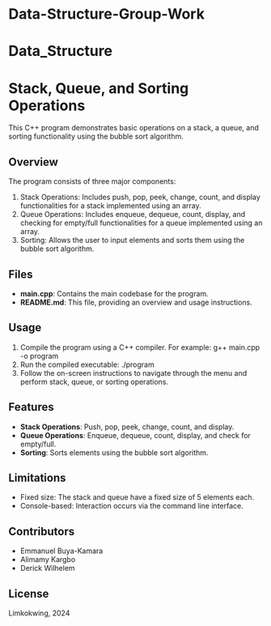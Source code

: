 # Data-Structure-Group-Work
# Data_Structure
# Stack, Queue, and Sorting Operations

This C++ program demonstrates basic operations on a stack, a queue, and sorting functionality using the bubble sort algorithm.

## Overview
The program consists of three major components:
1. Stack Operations: Includes push, pop, peek, change, count, and display functionalities for a stack implemented using an array.
2. Queue Operations: Includes enqueue, dequeue, count, display, and checking for empty/full functionalities for a queue implemented using an array.
3. Sorting: Allows the user to input elements and sorts them using the bubble sort algorithm.

## Files
- **main.cpp**: Contains the main codebase for the program.
- **README.md**: This file, providing an overview and usage instructions.

## Usage
1. Compile the program using a C++ compiler. For example:
g++ main.cpp -o program
2. Run the compiled executable:
./program
3. Follow the on-screen instructions to navigate through the menu and perform stack, queue, or sorting operations.

## Features
- **Stack Operations**: Push, pop, peek, change, count, and display.
- **Queue Operations**: Enqueue, dequeue, count, display, and check for empty/full.
- **Sorting**: Sorts elements using the bubble sort algorithm.

## Limitations
- Fixed size: The stack and queue have a fixed size of 5 elements each.
- Console-based: Interaction occurs via the command line interface.

## Contributors
- Emmanuel Buya-Kamara
- Alimamy Kargbo
- Derick Wilhelem
  

## License
Limkokwing, 2024

